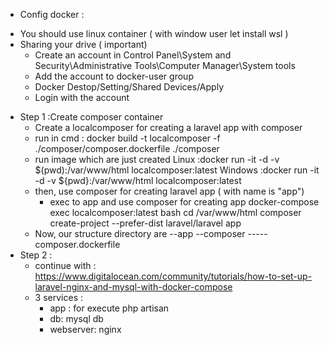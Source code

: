 + Config docker :
 - You should use linux container ( with window user let install wsl )
 - Sharing your drive ( important)
    - Create an account in Control Panel\System and Security\Administrative Tools\Computer Manager\System tools 
    - Add the account to docker-user group
    - Docker Destop/Setting/Shared Devices/Apply 
    - Login with the account 
+ Step 1 :Create composer container
  - Create a localcomposer for creating a laravel app with composer
  - run in cmd :
    docker build -t localcomposer -f ./composer/composer.dockerfile ./composer
  - run image which are just created
    Linux :docker run -it -d -v $(pwd):/var/www/html localcomposer:latest
    Windows :docker run -it -d -v ${pwd}:/var/www/html localcomposer:latest
  - then, use composer for creating laravel app ( with name is "app")
    - exec to app and use composer for creating app 
      docker-compose exec localcomposer:latest bash
      cd /var/www/html
      composer create-project --prefer-dist laravel/laravel app
  - Now, our structure directory are
    --app
    --composer
    -----composer.dockerfile
+ Step 2 : 
  - continue with : https://www.digitalocean.com/community/tutorials/how-to-set-up-laravel-nginx-and-mysql-with-docker-compose
  - 3 services :
    - app : for execute php artisan 
    - db: mysql db
    - webserver: nginx  

